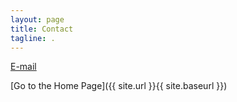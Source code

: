 ```yaml
---
layout: page
title: Contact
tagline: .
---
```


[E-mail](heimzeng@gmail.com)

[Go to the Home Page]({{ site.url }}{{ site.baseurl }})
